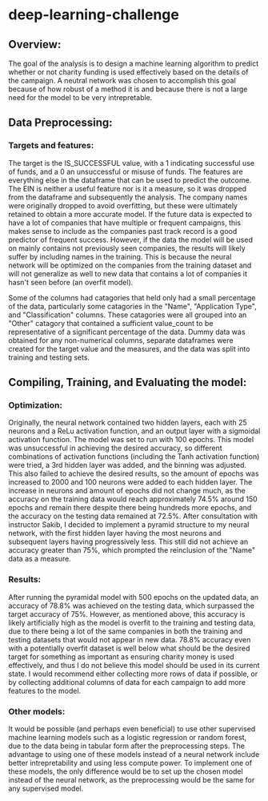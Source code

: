 # deep-learning-challenge

## Overview: 

The goal of the analysis is to design a machine learning algorithm to predict whether or not charity funding is used effectively based on the details of the campaign. A neutral network was chosen to accomplish this goal because of how robust of a method it is and because there is not a large need for the model to be very intrepretable.

## Data Preprocessing:

### Targets and features:
The target is the IS_SUCCESSFUL value, with a 1 indicating successful use of funds, and a 0 an unsuccessful or misuse of funds. The features are everything else in the dataframe that can be used to predict the outcome. The EIN is neither a useful feature nor is it a measure, so it was dropped from the dataframe and subsequently the analysis. The company names were originally dropped to avoid overfitting, but these were ultimately retained to obtain a more accurate model. If the future data is expected to have a lot of companies that have multiple or frequent campaigns, this makes sense to include as the companies past track record is a good predictor of frequent success. However, if the data the model will be used on mainly contains not previously seen companies, the results will likely suffer by including names in the training. This is because the neural network will be optimized on the companies from the training dataset and will not generalize as well to  new data that contains a lot of companies it hasn't seen before (an overfit model). 

Some of the columns had catagories that held only had a small percentage of the data, particularly some catagories in the "Name", "Application Type", and "Classification" columns. These catagories were all grouped into an "Other" catagory that contained a sufficient value_count to be representative of a significant percentage of the data. Dummy data was obtained for any non-numerical columns, separate dataframes were created for the target value and the measures, and the data was split into training and testing sets. 

## Compiling, Training, and Evaluating the model:

### Optimization:
Originally, the neural network contained two hidden layers, each with 25 neurons and a ReLu activation function, and an output layer with a sigmoidal activation function. The model was set to run with 100 epochs. This model was unsuccessful in achieving the desired accuracy, so different combinations of activation functions (including the Tanh activation function) were tried, a 3rd hidden layer was added, and the binning was adjusted. This also failed to achieve the desired results, so the amount of epochs was increased to 2000 and 100 neurons were added to each hidden layer. The increase in neurons and amount of epochs did not change much, as the accuracy on the training data would reach approximately 74.5% around 150 epochs and remain there despite there being hundreds more epochs, and the accuracy on the testing data remained at 72.5%. After consultation with instructor Sakib, I decided to implement a pyramid structure to my neural network, with the first hidden layer having the most neurons and subsequent layers having progressively less. This still did not achieve an accuracy greater than 75%, which prompted the reinclusion of the "Name" data as a measure. 

### Results:
After running the pyramidal model with 500 epochs on the updated data, an accuracy of 78.8% was achieved on the testing data, which surpassed the target accuracy of 75%. However, as mentioned above, this accuracy is likely artificially high as the model is overfit to the training and testing data, due to there being a lot of the same companies in both the training and testing datasets that would not appear in new data. 78.8% accuracy even with a potentially overfit dataset is well below what should be the desired target for something as important as ensuring charity money is used effectively, and thus I do not believe this model should be used in its current state. I would recommend either collecting more rows of data if possible, or by collecting additional columns of data for each campaign to add more features to the model.

### Other models:

It would be possible (and perhaps even beneficial) to use other supervised machine learning models such as a logistic regression or random forest, due to the data being in tabular form after the preprocessing steps. The advantage to using one of these models instead of a neural network include better intrepretability and using less compute power. To implement one of these models, the only difference would be to set up the chosen model instead of the neural network, as the preprocessing would be the same for any supervised model.
